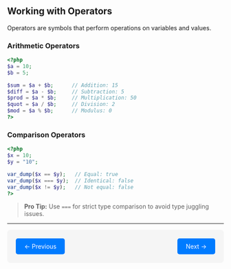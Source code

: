 ## Working with Operators
Operators are symbols that perform operations on variables and values.

### Arithmetic Operators
```php
<?php
$a = 10;
$b = 5;

$sum = $a + $b;      // Addition: 15
$diff = $a - $b;     // Subtraction: 5
$prod = $a * $b;     // Multiplication: 50
$quot = $a / $b;     // Division: 2
$mod = $a % $b;      // Modulus: 0
?>
```

### Comparison Operators
```php
<?php
$x = 10;
$y = "10";

var_dump($x == $y);   // Equal: true
var_dump($x === $y);  // Identical: false
var_dump($x != $y);   // Not equal: false
?>
```

> **Pro Tip:** Use `===` for strict type comparison to avoid type juggling issues.

---

<div style="display: flex; justify-content: space-between; padding: 20px; background: #f5f5f5; border-radius: 8px;">
  <a href="Variables_and_data_types.md" style="padding: 10px 20px; background: #007bff; color: white; text-decoration: none; border-radius: 5px;">← Previous</a>
  <a href="Control_structures.md" style="padding: 10px 20px; background: #007bff; color: white; text-decoration: none; border-radius: 5px;">Next →</a>
</div>